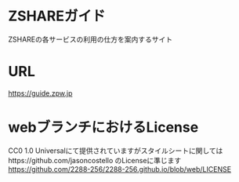 # ZSHAREガイド
ZSHAREの各サービスの利用の仕方を案内するサイト
# URL
https://guide.zpw.jp
# webブランチにおけるLicense
CC0 1.0 Universalにて提供されていますがスタイルシートに関してはhttps://github.com/jasoncostello のLicenseに準じます
https://github.com/2288-256/2288-256.github.io/blob/web/LICENSE
